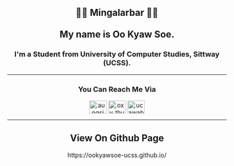 <h2 align="center">👋👋 Mingalarbar  👋👋 <br><br> My name is Oo Kyaw Soe.</h2>
<h3 align="center">I'm a Student from University of Computer Studies, Sittway (UCSS).</h3>
<hr>
<h3 align="center">You Can Reach Me Via </h3>
<p align="center">
<a href="#" target="blank"><img align="center" src="https://raw.githubusercontent.com/rahuldkjain/github-profile-readme-generator/master/src/images/icons/Social/twitter.svg" alt="aungsi49983579" height="30" width="40" /></a>
<a href="https://www.instagram.com/kyawsoerakhine/" target="blank"><img align="center" src="https://raw.githubusercontent.com/rahuldkjain/github-profile-readme-generator/master/src/images/icons/Social/instagram.svg" alt="oxy_thu" height="30" width="40" /></a>
<a href="#" target="blank"><img align="center" src="https://raw.githubusercontent.com/rahuldkjain/github-profile-readme-generator/master/src/images/icons/Social/youtube.svg" alt="ucawabvprdxsyejufbbgevha" height="30" width="40" /></a>
</p>
<hr>

</p>

<h2 align="center">View On Github Page</h2>
<p align="center">https://ookyawsoe-ucss.github.io/</p>
